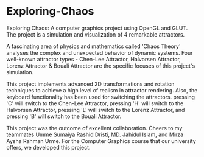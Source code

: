# Exploring-Chaos
Exploring Chaos: A computer graphics project using OpenGL and GLUT. The project is a simulation and visualization of 4 remarkable attractors.

A fascinating area of physics and mathematics called 'Chaos Theory' analyses the complex and unexpected behavior of dynamic systems. Four well-known attractor types - Chen-Lee Attractor, Halvorsen Attractor, Lorenz Attractor & Bouali Attractor are the specific focuses of this project's simulation.
 
This project implements advanced 2D transformations and rotation techniques to achieve a high level of realism in attractor rendering. Also, the keyboard functionality has been used for switching the attractors. pressing 'C' will switch to the Chen-Lee Attractor, pressing 'H' will switch to the Halvorsen Attractor, pressing 'L' will switch to the Lorenz Attractor, and pressing 'B' will switch to the Bouali Attractor.

This project was the outcome of excellent collaboration. Cheers to my teammates Umme Sumaiya Rashid Dristi, MD. Jahidul Islam, and Mirza Aysha Rahman Urme. For the Computer Graphics course that our university offers, we developed this project.
